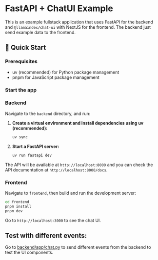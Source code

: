 # FastAPI + ChatUI Example

This is an example fullstack application that uses FastAPI for the backend and `@llamaindex/chat-ui` with NextJS for the frontend.
The backend just send example data to the frontend.

## 🚀 Quick Start

### Prerequisites

- uv (recommended) for Python package management
- pnpm for JavaScript package management

### Start the app

### Backend

Navigate to the `backend` directory, and run:

1. **Create a virtual environment and install dependencies using uv (recommended):**

   ```bash
   uv sync
   ```

2. **Start a FastAPI server:**
   ```bash
   uv run fastapi dev
   ```

The API will be available at `http://localhost:8000` and you can check the API documentation at `http://localhost:8000/docs`.

### Frontend

Navigate to `frontend`, then build and run the development server:

```bash
cd frontend
pnpm install
pnpm dev
```

Go to `http://localhost:3000` to see the chat UI.

## Test with different events:

Go to [backend/app/chat.py](backend/app/chat.py) to send different events from the backend to test the UI components.
